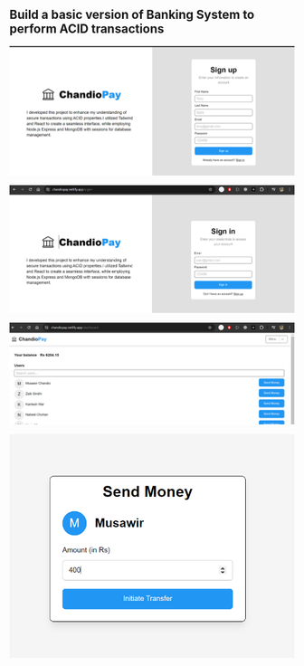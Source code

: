 
## Build a basic version of Banking System to perform ACID transactions

![alt text](image-1.png)

![alt text](image-2.png)

![alt text](image.png)

![alt text](image-3.png)

